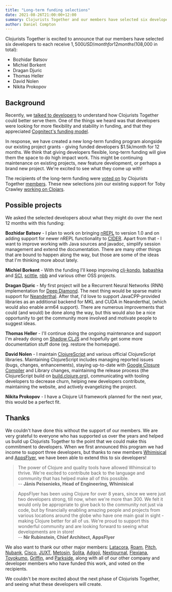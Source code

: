 ```yaml
---
title: "Long-term funding selections"
date: 2021-08-26T21:00:00+12:00
summary: Clojurists Together and our members have selected six developers to receive long-term funding.
author: Daniel Compton
---
```


Clojurists Together is excited to announce that our members have selected six developers to each receive $1,500 USD/month for 12 months ($108,000 in total):

* Bozhidar Batsov
* Michiel Borkent
* Dragan Djuric
* Thomas Heller
* David Nolen
* Nikita Prokopov

## Background

Recently, we [talked to developers](/news/long-term-funding-update/) to understand how Clojurists Together could better serve them. One of the things we heard was that developers were looking for more flexibility and stability in funding, and that they appreciated [Cognitect's funding model](https://www.cognitect.com/blog/2020/12/15/sponsoring-open-source-developers).

In response, we have created a new long-term funding program alongside our existing project grants - giving funded developers $1.5k/month for 12 months. We think that giving developers flexible, long-term funding will give them the space to do high impact work. This might be continuing maintenance on existing projects, new feature development, or perhaps a brand new project. We're excited to see what they come up with!

The recipients of the long-term funding were [voted on](/news/long-term-funding-update/) by Clojurists Together [members](/members/). These new selections join our existing support for Toby Crawley [working on Clojars](/news/clojurists-together-is-funding-clojars/).

## Possible projects

We asked the selected developers about what they might do over the next 12 months with this funding:

**Bozhidar Batsov** - I plan to work on bringing [nREPL](https://nrepl.org) to version 1.0 and on adding support for newer nREPL functionality to [CIDER](https://cider.mx). Apart from that - I want to improve working with Java sources and javadoc, simplify session management and extend the documentation. There are many other things that are bound to happen along the way, but those are some of the ideas that I'm thinking more about lately.

**Michiel Borkent** - With the funding I'll keep improving [clj-kondo](https://github.com/clj-kondo/clj-kondo), [babashka](https://github.com/babashka/babashka) and [SCI](https://github.com/borkdude/sci), [scittle](https://github.com/borkdude/scittle), [nbb](https://github.com/borkdude/nbb) and various other OSS projects.

**Dragan Djuric** - My first project will be a Recurrent Neural Networks (RNN) implementation for [Deep Diamond](https://github.com/uncomplicate/deep-diamond). The next thing would be sparse matrix support for [Neanderthal](https://github.com/uncomplicate/neanderthal). After that, I'd love to support JavaCPP-provided libraries as an additional backend for MKL and CUDA in Neanderthal, (which would also enable arm64 support). There are numerous improvements that could (and would) be done along the way, but this would also be a nice opportunity to get the community more involved and motivate people to suggest ideas.

**Thomas Heller** - I'll continue doing the ongoing maintenance and support I'm already doing on [Shadow CLJS](https://github.com/thheller/shadow-cljs) and hopefully get some more documentation stuff done (eg. restore the homepage).

**David Nolen** - I maintain [ClojureScript](https://clojurescript.org) and various official ClojureScript libraries. Maintaining ClojureScript includes managing reported issues (bugs, changes, enhancements), staying up-to-date with [Google Closure Compiler](https://developers.google.com/closure/compiler) and Library changes, maintaining the release process (the ClojureScript build on [build.clojure.org](https://build.clojure.org)), communicating with tooling developers to decrease churn, helping new developers contribute, maintaining the website, and actively evangelizing the project.

**Nikita Prokopov** - I have a Clojure UI framework planned for the next year, this would be a perfect fit.

## Thanks

We couldn't have done this without the support of our members. We are very grateful to everyone who has supported us over the years and helped us build up Clojurists Together to the point that we could make this commitment to developers. When we first announced this program we had income to support three developers, but thanks to new members [Whimisical](https://whimsical.com) and [AppsFlyer](https://www.appsflyer.com), we have been able to extend this to six developers!

> The power of Clojure and quality tools have allowed Whimsical to thrive. We're excited to contribute back to the language and community that has helped make all of this possible.  
> -- **Jānis Peisenieks, Head of Engineering, Whimisical**

> AppsFlyer has been using Clojure for over 8 years, since we were just two developers strong, till now, when we're more than 300. We felt it would only be appropriate to give back to the community not just via code, but by financially enabling amazing people and projects from various locations around the globe who have one main goal in sight - making Clojure better for all of us. We're proud to support this wonderful community and are looking forward to seeing what developments are in store!  
> -- **Nir Rubinstein, Chief Architect, AppsFlyer**

We also want to thank our other major members: [Latacora][latacora-cljtog], [Roam][roam-cljtog], [Pitch][pitch-cljtog], [Nubank][nubank-cljtog], [Cisco][cisco-cljtog], [JUXT][juxt-cljtog], [Metosin][metosin-cljtog], [Solita][solita-cljtog], [Adgoji][adgoji-cljtog], [Nextjournal][nextjournal-cljtog], [Flexiana][flexiana-cljtog], [Toyokumo][toyokumo-cljtog], [Griffin][griffin-cljtog], and [Parkside][parkside-cljtog], along with all of our other company and developer members who have funded this work, and voted on the recipients.

We couldn't be more excited about the next phase of Clojurists Together, and seeing what these developers will create.

[latacora-cljtog]: https://www.latacora.com/
[roam-cljtog]: https://roamresearch.com/
[whimsical-cljtog]: https://www.whimsical.com/
[pitch-cljtog]: https://pitch.io/
[nubank-cljtog]: https://nubank.com.br/
[cisco-cljtog]: https://www.cisco.com/
[appsflyer-cljtog]: https://appsflyer.com/
[juxt-cljtog]: https://juxt.pro
[metosin-cljtog]: https://www.metosin.fi/
[solita-cljtog]: http://www.solita.fi/en
[adgoji-cljtog]: http://www.adgoji.com/
[nextjournal-cljtog]: https://nextjournal.com/
[clubhouse-cljtog]: https://www.clubhouse.io/
[flexiana-cljtog]: https://flexiana.com/
[toyokumo-cljtog]: https://toyokumo.co.jp/
[griffin-cljtog]: https://www.griffin.sh/
[parkside-cljtog]: https://parkside.app
